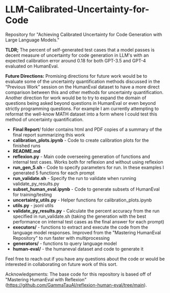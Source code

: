 # LLM-Calibrated-Uncertainty-for-Code

 Repository for "Achieving Calibrated Uncertainty for Code Generation with Large Language Models."

**TLDR;** The percent of self-generated test cases that a model passes is decent measure of uncertainty for code generation in LLM's with an expected calibration error around 0.18 for both GPT-3.5 and GPT-4 evaluated on HumanEval.

**Future Directions:** Promising directions for future work would be to evaluate some of the uncertainty quantification methods discussed in the “Previous Work” session on the HumanEval dataset to have a more direct comparison between this and other methods for uncertainty quantification. Another direction for work would be to try to expand the domain of questions being asked beyond questions in HumanEval or even beyond strictly programming questions. For example I am currently attempting to reformat the well-know MATH dataset into a form where I could test this method of uncertainty quantification.

- **Final Report**/ folder contains html and PDF copies of a summary of the final report summarizing this work
- **calibration_plots.ipynb** - Code to create calibration plots for the finished runs
- **README.md**
- **reflexion.py** - Main code overseeing generation of functions and internal test cases. Works both for reflexion and without using reflexion
- **run_gen_5.sh** - Code to specify parameters for run. In these examples I generated 5 functions for each prompt
- **run_validate.sh** - Specify the run to validate when running validate_py_results.py
- **subset_human_eval.ipynb** - Code to generate subsets of HumanEval for training/testing
- **uncertainty_utils.py** - Helper functions for calibration_plots.ipynb
- **utils.py** - jsonl utils
- **validate_py_results.py** - Calculate the percent accuracy from the run specified in run_validate.sh (taking the generation with the best performance on internal test cases as the final answer for each prompt)
- **executors/** - functions to extract and execute the code from the language model responses. Improved from the "Mastering HumanEval Repository" to run faster with multiprocessing
- **generators/**  - functions to query language model
- **human-eval/** - the humaneval dataset and code to generate it

Feel free to reach out if you have any questions about the code or would be interested in collaborating on future work of this sort.

Acknowledgements: The base code for this repository is based off of "Mastering HumanEval with Reflexion" (https://github.com/GammaTauAI/reflexion-human-eval/tree/main).
